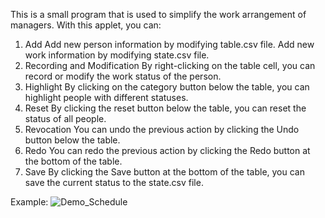 This is a small program that is used to simplify the work arrangement of managers.
With this applet, you can:
1. Add
    Add new person information by modifying table.csv file.
    Add new work information by modifying state.csv file.
2. Recording and Modification
    By right-clicking on the table cell, you can record or modify the work status of the person.
3. Highlight
    By clicking on the category button below the table, you can highlight people with different statuses.
4. Reset
    By clicking the reset button below the table, you can reset the status of all people.
5. Revocation
    You can undo the previous action by clicking the Undo button below the table.
6. Redo
    You can redo the previous action by clicking the Redo button at the bottom of the table.
7. Save
    By clicking the Save button at the bottom of the table, you can save the current status to the state.csv file.

Example:
![Demo_Schedule](https://github.com/user-attachments/assets/0d265eeb-412d-4b46-94d4-6d13b7fa32e0)

